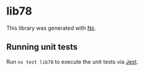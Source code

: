 # lib78

This library was generated with [Nx](https://nx.dev).

## Running unit tests

Run `nx test lib78` to execute the unit tests via [Jest](https://jestjs.io).
